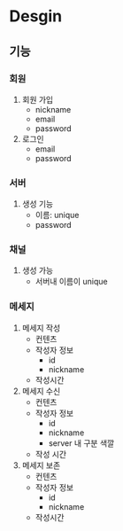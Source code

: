 # Desgin

## 기능
### 회원
1. 회원 가입
    - nickname
    - email
    - password
1. 로그인
    - email
    - password

### 서버
1. 생성 기능
    - 이름: unique
    - password

### 채널 
1. 생성 가능
    - 서버내 이름이 unique

### 메세지
1. 메세지 작성
    - 컨텐츠
    - 작성자 정보
        - id
        - nickname
    - 작성시간
1. 메세지 수신
    - 컨텐츠
    - 작성자 정보
        - id
        - nickname
        - server 내 구분 색깔
    - 작성 시간
1. 메세지 보존
    - 컨텐츠
    - 작성자 정보
        - id
        - nickname
    - 작성시간

